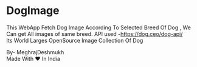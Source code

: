 # DogImage
This WebApp Fetch Dog Image According To Selected Breed Of Dog , We Can get All images of same breed.
API used -https://dog.ceo/dog-api/<br>
Its World Larges OpenSource Image Collection Of Dog<br>

 By-
MeghrajDeshmukh<br>
Made With ♥ In India
